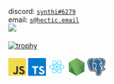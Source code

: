 discord: [`synthi#6279`](https://discord.gg/xr98QfX) <br>
email: [`s@hectic.email`](mailto:s@hectic.email)
<br>
<img src="https://camo.githubusercontent.com/2832e2883ef6dd53576b796793ca140660a827577c8cb6972eeb54c87c7ca73b/68747470733a2f2f692e696d6775722e636f6d2f79346f563956562e706e67">
<br>
<br>
[![trophy](https://github-profile-trophy.vercel.app/?username=synthicy)](https://github.com/ryo-ma/github-profile-trophy)
<br>
<br>
<img height="36" src="https://raw.githubusercontent.com/github/explore/80688e429a7d4ef2fca1e82350fe8e3517d3494d/topics/javascript/javascript.png">
<img height="36" src="https://raw.githubusercontent.com/github/explore/80688e429a7d4ef2fca1e82350fe8e3517d3494d/topics/typescript/typescript.png"> 
<img height="36" src="https://raw.githubusercontent.com/github/explore/80688e429a7d4ef2fca1e82350fe8e3517d3494d/topics/react/react.png">
<img height="36" src="https://raw.githubusercontent.com/github/explore/80688e429a7d4ef2fca1e82350fe8e3517d3494d/topics/nodejs/nodejs.png"> 
<img height="36" src="https://raw.githubusercontent.com/github/explore/80688e429a7d4ef2fca1e82350fe8e3517d3494d/topics/postgresql/postgresql.png">
